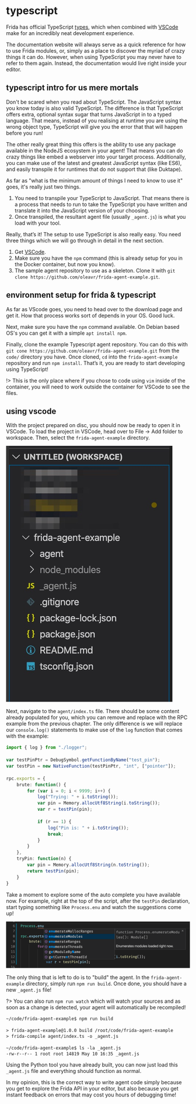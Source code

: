 # typescript

Frida has official TypeScript [types](https://github.com/DefinitelyTyped/DefinitelyTyped/tree/master/types/frida-gum), which when combined with [VSCode](https://code.visualstudio.com/) make for an incredibly neat development experience.

The documentation website will always serve as a quick reference for how to use Frida modules, or, simply as a place to discover the myriad of crazy things it can do. However, when using TypeScript you may never have to refer to them again. Instead, the documentation would live right inside your editor.

## typescript intro for us mere mortals

Don't be scared when you read about TypeScript. The JavaScript syntax you know today is also valid TypeScript. The difference is that TypeScript offers extra, optional syntax sugar that turns JavaScript in to a typed language. That means, instead of you realising at runtime you are using the wrong object type, TypeScript will give you the error that that will happen before you run!

The other really great thing this offers is the ability to use any package available in the NodeJS ecosystem in your agent! That means you can do crazy things like embed a webserver into your target process. Additionally, you can make use of the latest and greatest JavaScript syntax (like ES6), and easily transpile it for runtimes that do not support that (like Duktape).

As far as "what is the minimum amount of things I need to know to use it" goes, it's really just two things.

1. You need to transpile your TypeScript to JavaScript. That means there is a process that needs to run to take the TypeScript you have written and translate it into the JavaScript version of your choosing.
2. Once transpiled, the resultant agent file (usually `_agent.js`) is what you load with your tool.

Really, that’s it! The setup to use TypeScript is also really easy. You need three things which we will go through in detail in the next section.

1. Get [VSCode](https://code.visualstudio.com/).
2. Make sure you have the `npm` command (this is already setup for you in the Docker container, but now you know).
3. The sample agent repository to use as a skeleton. Clone it with `git clone https://github.com/oleavr/frida-agent-example.git`.

## environment setup for frida & typescript

As far as VScode goes, you need to head over to the download page and get it. How that process works sort of depends in your OS. Good luck.

Next, make sure you have the `npm` command available. On Debian based OS's you can get it with a simple `apt install npm`.

Finally, clone the example Typescript agent repository. You can do this with `git cone https://github.com/oleavr/frida-agent-example.git` from the `code/` directory you have. Once cloned, `cd` into the `frida-agent-example` repository and run `npm install`. That’s it, you are ready to start developing using TypeScript!

!> This is the only place where if you chose to code using `vim` inside of the container, you will need to work outside the container for VSCode to see the files.

## using vscode

With the project prepared on disc, you should now be ready to open it in VSCode. To load the project in VSCode, head over to File -> Add folder to workspace. Then, select the `frida-agent-example` directory.

![vscode-project](../_media/vscode-project.jpg)

Next, navigate to the `agent/index.ts` file. There should be some content already populated for you, which you can remove and replace with the RPC example from the previous chapter. The only difference is we will replace our `console.log()` statements to make use of the `log` function that comes with the example:

```typescript
import { log } from "./logger";

var testPinPtr = DebugSymbol.getFunctionByName("test_pin");
var testPin = new NativeFunction(testPinPtr, "int", ["pointer"]);

rpc.exports = {
    brute: function() {
        for (var i = 0; i < 9999; i++) {
            log("Trying: " + i.toString());
            var pin = Memory.allocUtf8String(i.toString());
            var r = testPin(pin);

            if (r == 1) {
                log("Pin is: " + i.toString());
                break;
            }
        }
    },
    tryPin: function(n) {
        var pin = Memory.allocUtf8String(n.toString());
        return testPin(pin);
    }
}
```

Take a moment to explore some of the auto complete you have available now. For example, right at the top of the script, after the `testPin` declaration, start typing something like `Process.enu` and watch the suggestions come up!

![vscode-autocomplete](../_media/vscode-autocompelte.png)

The only thing that is left to do is to "build" the agent. In the `frida-agent-example` directory, simply run `npm run build`. Once done, you should have a new `_agent.js` file!

?> You can also run `npm run watch` which will watch your sources and as soon as a change is detected, your agent will automatically be recompiled!

```text
~/code/frida-agent-example$ npm run build

> frida-agent-example@1.0.0 build /root/code/frida-agent-example
> frida-compile agent/index.ts -o _agent.js

~/code/frida-agent-example$ ls -la _agent.js
-rw-r--r-- 1 root root 14819 May 10 16:35 _agent.js
```

Using the Python tool you have already built, you can now just load this `_agent.js` file and everything should function as normal.

In my opinion, this is the correct way to write agent code simply because you get to explore the Frida API in your editor, but also because you get instant feedback on errors that may cost you hours of debugging time!
